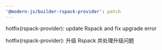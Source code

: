 ```yaml
---
'@modern-js/builder-rspack-provider': patch
---
```


hotfix(rspack-provider): update Rspack and fix upgrade error

hotfix(rspack-provider): 升级 Rspack 并处理升级问题
